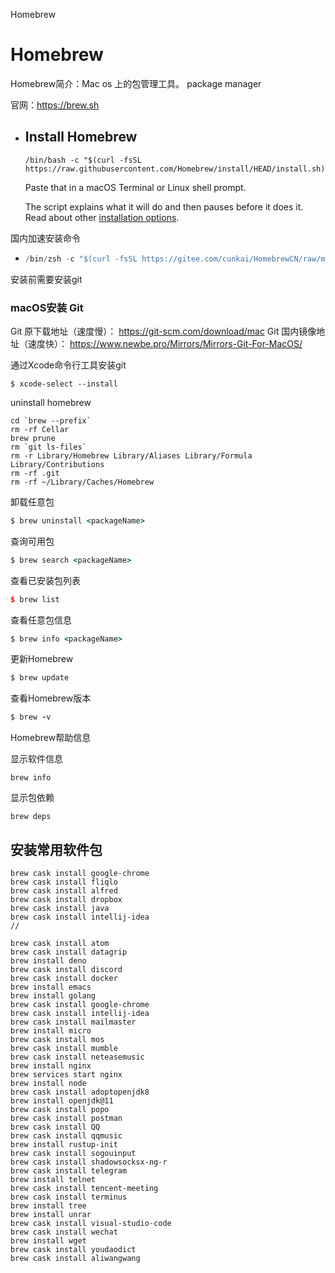 Homebrew

# Homebrew 

Homebrew简介：Mac os 上的包管理工具。   package manager

官网：https://brew.sh

- ## Install Homebrew

  ```shell
  /bin/bash -c "$(curl -fsSL https://raw.githubusercontent.com/Homebrew/install/HEAD/install.sh)"
  ```

  Paste that in a macOS Terminal or Linux shell prompt.

  The script explains what it will do and then pauses before it does it. Read about other [installation options](https://docs.brew.sh/Installation).

国内加速安装命令

- ```c
  /bin/zsh -c "$(curl -fsSL https://gitee.com/cunkai/HomebrewCN/raw/master/Homebrew.sh)"
  ```
  
  

安装前需要安装git

###  macOS安装 Git

Git 原下载地址（速度慢）： https://git-scm.com/download/mac
Git 国内镜像地址（速度快）： https://www.newbe.pro/Mirrors/Mirrors-Git-For-MacOS/

通过Xcode命令行工具安装git

```shell
$ xcode-select --install
```



uninstall homebrew 

```shell
cd `brew --prefix`
rm -rf Cellar
brew prune
rm `git ls-files`
rm -r Library/Homebrew Library/Aliases Library/Formula Library/Contributions
rm -rf .git
rm -rf ~/Library/Caches/Homebrew
```

卸载任意包

```ruby
$ brew uninstall <packageName>
```

查询可用包

```ruby
$ brew search <packageName>
```

查看已安装包列表

```cpp
$ brew list
```

查看任意包信息

```ruby
$ brew info <packageName>
```

更新Homebrew

```ruby
$ brew update
```

查看Homebrew版本

```ruby
$ brew -v
```

Homebrew帮助信息

显示软件信息

```
brew info   
```

  显示包依赖

```
brew deps  
```



## 安装常用软件包

```
brew cask install google-chrome
brew cask install fliqlo
brew cask install alfred
brew cask install dropbox
brew cask install java
brew cask install intellij-idea
//

brew cask install atom
brew cask install datagrip
brew install deno
brew cask install discord
brew cask install docker
brew install emacs
brew install golang
brew cask install google-chrome
brew cask install intellij-idea
brew cask install mailmaster
brew install micro
brew cask install mos
brew cask install mumble
brew cask install neteasemusic
brew install nginx
brew services start nginx
brew install node
brew cask install adoptopenjdk8
brew install openjdk@11
brew cask install popo
brew cask install postman
brew cask install QQ
brew cask install qqmusic
brew install rustup-init
brew cask install sogouinput
brew cask install shadowsocksx-ng-r
brew cask install telegram
brew install telnet
brew cask install tencent-meeting
brew cask install terminus
brew install tree
brew install unrar
brew cask install visual-studio-code
brew cask install wechat
brew install wget
brew cask install youdaodict
brew cask install aliwangwang
```

